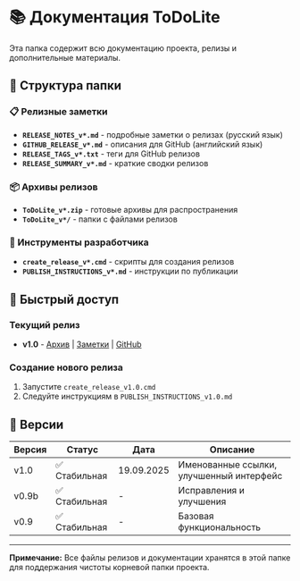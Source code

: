 # 📚 Документация ToDoLite

Эта папка содержит всю документацию проекта, релизы и дополнительные материалы.

## 📁 Структура папки

### 📋 Релизные заметки
- **`RELEASE_NOTES_v*.md`** - подробные заметки о релизах (русский язык)
- **`GITHUB_RELEASE_v*.md`** - описания для GitHub (английский язык)
- **`RELEASE_TAGS_v*.txt`** - теги для GitHub релизов
- **`RELEASE_SUMMARY_v*.md`** - краткие сводки релизов

### 📦 Архивы релизов
- **`ToDoLite_v*.zip`** - готовые архивы для распространения
- **`ToDoLite_v*/`** - папки с файлами релизов

### 🔧 Инструменты разработчика
- **`create_release_v*.cmd`** - скрипты для создания релизов
- **`PUBLISH_INSTRUCTIONS_v*.md`** - инструкции по публикации

## 🚀 Быстрый доступ

### Текущий релиз
- **v1.0** - [Архив](ToDoLite_v1.0.zip) | [Заметки](RELEASE_NOTES_v1.0.md) | [GitHub](GITHUB_RELEASE_v1.0.md)

### Создание нового релиза
1. Запустите `create_release_v1.0.cmd`
2. Следуйте инструкциям в `PUBLISH_INSTRUCTIONS_v1.0.md`

## 📝 Версии

| Версия | Статус | Дата | Описание |
|--------|--------|------|----------|
| v1.0 | ✅ Стабильная | 19.09.2025 | Именованные ссылки, улучшенный интерфейс |
| v0.9b | ✅ Стабильная | - | Исправления и улучшения |
| v0.9 | ✅ Стабильная | - | Базовая функциональность |

---

**Примечание:** Все файлы релизов и документации хранятся в этой папке для поддержания чистоты корневой папки проекта.
